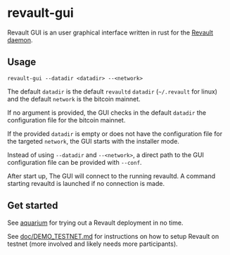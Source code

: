 # revault-gui

Revault GUI is an user graphical interface written in rust for the 
[Revault daemon](https://github.com/revault/revaultd).

## Usage

`revault-gui --datadir <datadir> --<network>`

The default `datadir` is the default `revaultd` `datadir` (`~/.revault`
for linux) and the default `network` is the bitcoin mainnet.

If no argument is provided, the GUI checks in the default `datadir` 
the configuration file for the bitcoin mainnet.

If the provided `datadir` is empty or does not have the configuration
file for the targeted `network`, the GUI starts with the installer mode.

Instead of using `--datadir` and `--<network>`, a direct path to
the GUI configuration file can be provided with `--conf`.

After start up, The GUI will connect to the running revaultd.
A command starting revaultd is launched if no connection is made.

## Get started

See [aquarium](https://github.com/revault/aquarium) for trying out a
Revault deployment in no time. 

See [doc/DEMO_TESTNET.md](doc/DEMO_TESTNET.md) for instructions on how
to setup Revault on testnet (more involved and likely needs more
participants).
